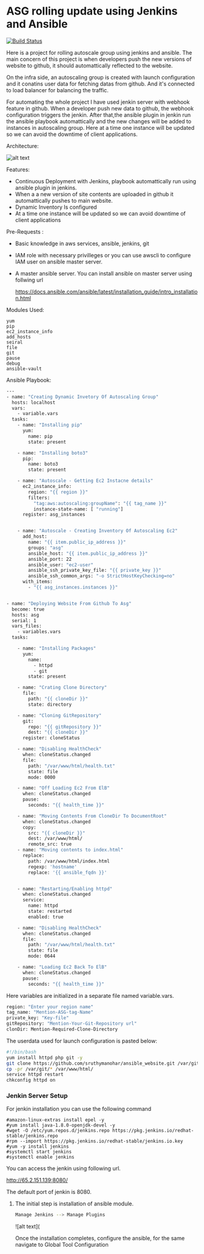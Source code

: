 # ASG rolling update using Jenkins and Ansible
[![Build Status](https://travis-ci.org/joemccann/dillinger.svg?branch=master)](https://travis-ci.org/joemccann/dillinger)

Here is a  project  for rolling autoscale group using jenkins and ansible. The main concern of this project is when developers push the  new versions of website to github, it should  automattically reflected to the website.

On the infra side, an  autoscaling group is created with  launch configuration and it conatins user data for fetching datas from github.  And it's connected to load balancer for balancing the traffic.

For automating the whole project I have used jenkin server with webhook feature in github. When a developer push new data to github, the webhook configuration triggers the jenkin. After that,the ansible plugin in jenkin run the ansible playbook automattically and the new changes will be added to  instances in autoscaling group. Here at a time one instance will be updated so we can avoid the downtime of client applications. 

Architecture:

![alt text](https://github.com/sruthymanohar/asg-rolling-update/blob/main/architecture.png)

Features:
- Continuous Deployment with Jenkins, playbook automattically run using  ansible plugin in jenkins.
- When a  a new version of site contents are uploaded in github it automattically pushes to    main website.
- Dynamic Inventory Is configured
- At a time one instance will be updated so we can avoid downtime of client applications
   
    
 Pre-Requests :
 - Basic knowledge in aws services, ansible, jenkins, git
 -  IAM role with necessary privilleges or you can use awscli to configure IAM user on ansible  master server.
 -  A master ansible server. You can install ansible on master server using follwing url 
  
    https://docs.ansible.com/ansible/latest/installation_guide/intro_installation.html

Modules Used: 

    yum
    pip
    ec2_instance_info
    add_hosts
    seiral
    file
    git
    pause
    debug
    ansible-vault

Ansible Playbook:

```sh 
---
- name: "Creating Dynamic Invetory Of Autoscaling Group"
  hosts: localhost
  vars:
    - variable.vars
  tasks:
    - name: "Installing pip"
      yum:
        name: pip
        state: present

    - name: "Installing boto3"
      pip:
        name: boto3
        state: present

    - name: "Autoscale - Getting Ec2 Instacne details"
      ec2_instance_info:
        region: "{{ region }}"
        filters:
          "tag:aws:autoscaling:groupName": "{{ tag_name }}"
          instance-state-name: [ "running"]
      register: asg_instances


    - name: "Autoscale - Creating Inventory Of Autoscaling Ec2"
      add_host:
        name: "{{ item.public_ip_address }}"
        groups: "asg"
        ansible_host: "{{ item.public_ip_address }}"
        ansible_port: 22
        ansible_user: "ec2-user"
        ansible_ssh_private_key_file: "{{ private_key }}"
        ansible_ssh_common_args: "-o StrictHostKeyChecking=no"
      with_items:
        - "{{ asg_instances.instances }}"


- name: "Deploying Website From Github To Asg"
  become: true
  hosts: asg
  serial: 1
  vars_files:
    - variables.vars
  tasks:

    - name: "Installing Packages"
      yum:
        name:
          - httpd
          - git
        state: present

    - name: "Crating Clone Directory"
      file:
        path: "{{ cloneDir }}"
        state: directory

    - name: "Cloning GitRepository"
      git:
        repo: "{{ gitRepository }}"
        dest: "{{ cloneDir }}"
      register: cloneStatus

    - name: "Disabling HealthCheck"
      when: cloneStatus.changed
      file:
        path: "/var/www/html/health.txt"
        state: file
        mode: 0000

    - name: "Off Loading Ec2 From ElB"
      when: cloneStatus.changed
      pause:
        seconds: "{{ health_time }}"

    - name: "Moving Contents From CloneDir To DocumentRoot"
      when: cloneStatus.changed
      copy:
        src: "{{ cloneDir }}"
        dest: /var/www/html/
        remote_src: true
    - name: "Moving contents to index.html"
      replace:
        path: /var/www/html/index.html
        regexp: 'hostname'
        replace: '{{ ansible_fqdn }}'


    - name: "Restarting/Enabling httpd"
      when: cloneStatus.changed
      service:
        name: httpd
        state: restarted
        enabled: true

    - name: "Disabling HealthCheck"
      when: cloneStatus.changed
      file:
        path: "/var/www/html/health.txt"
        state: file
        mode: 0644

    - name: "Loading Ec2 Back To ElB"
      when: cloneStatus.changed
      pause:
        seconds: "{{ health_time }}"
```


Here variables are initialized in a separate file named variable.vars.

```sh 
region: "Enter your region name"
tag_name: "Mention-ASG-tag-Name"
private_key: "Key-file"
gitRepository: "Mention-Your-Git-Repository url"
clonDir: Mention-Required-Clone-Directory
```

The userdata used for launch configuration is pasted below:

```sh 
#!/bin/bash
yum install httpd php git -y
git clone https://github.com/sruthymanohar/ansible_website.git /var/git/
cp -pr /var/git/* /var/www/html/
service httpd restart
chkconfig httpd on
```

### Jenkin Server Setup

For jenkin installation  you can use the following command
```
#amazon-linux-extras install epel -y
#yum install java-1.8.0-openjdk-devel -y
#wget -O /etc/yum.repos.d/jenkins.repo https://pkg.jenkins.io/redhat-stable/jenkins.repo
#rpm --import https://pkg.jenkins.io/redhat-stable/jenkins.io.key
#yum -y install jenkins
#systemctl start jenkins
#systemctl enable jenkins
```

You can access the jenkin using following url.

http://65.2.151.139:8080/

The default port of jenkin is 8080.

1. The initial step is installation of ansible module. 
   ```sh
   Manage Jenkins --> Manage Plugins
   ```
   ![alt text](
   
   
   Once the installation completes, configure the ansible, for the same navigate to Global Tool Configuration
